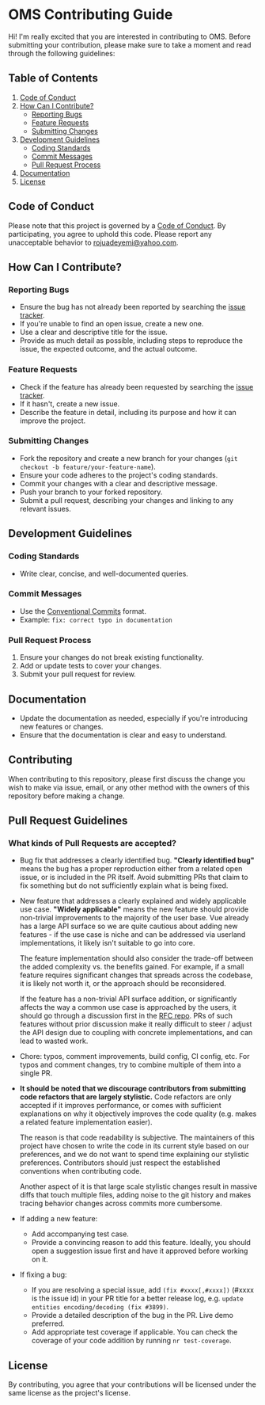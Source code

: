 # OMS Contributing Guide

Hi! I'm really excited that you are interested in contributing to OMS. Before submitting your contribution, please make sure to take a moment and read through the following guidelines:

## Table of Contents
1. [Code of Conduct](#code-of-conduct)
2. [How Can I Contribute?](#how-can-i-contribute)
    - [Reporting Bugs](#reporting-bugs)
    - [Feature Requests](#feature-requests)
    - [Submitting Changes](#submitting-changes)
3. [Development Guidelines](#development-guidelines)
    - [Coding Standards](#coding-standards)
    - [Commit Messages](#commit-messages)
    - [Pull Request Process](#pull-request-process)
4. [Documentation](#documentation)
5. [License](#license)

## Code of Conduct
Please note that this project is governed by a [Code of Conduct](CodeofConduct.md). By participating, you agree to uphold this code. Please report any unacceptable behavior to [rojuadeyemi@yahoo.com](mailto:rojuadeyemi@yahoo.com).

## How Can I Contribute?

### Reporting Bugs
- Ensure the bug has not already been reported by searching the [issue tracker](./issues).
- If you're unable to find an open issue, create a new one.
- Use a clear and descriptive title for the issue.
- Provide as much detail as possible, including steps to reproduce the issue, the expected outcome, and the actual outcome.

### Feature Requests
- Check if the feature has already been requested by searching the [issue tracker](./issues).
- If it hasn't, create a new issue.
- Describe the feature in detail, including its purpose and how it can improve the project.

### Submitting Changes
- Fork the repository and create a new branch for your changes (`git checkout -b feature/your-feature-name`).
- Ensure your code adheres to the project's coding standards.
- Commit your changes with a clear and descriptive message.
- Push your branch to your forked repository.
- Submit a pull request, describing your changes and linking to any relevant issues.

## Development Guidelines

### Coding Standards
- Write clear, concise, and well-documented queries.

### Commit Messages
- Use the [Conventional Commits](https://www.conventionalcommits.org/) format.
- Example: `fix: correct typo in documentation`

### Pull Request Process
1. Ensure your changes do not break existing functionality.
2. Add or update tests to cover your changes.
3. Submit your pull request for review.

## Documentation
- Update the documentation as needed, especially if you're introducing new features or changes.
- Ensure that the documentation is clear and easy to understand.

## Contributing
When contributing to this repository, please first discuss the change you wish to make via issue, email, or any other method with the owners of this repository before making a change.


## Pull Request Guidelines

### What kinds of Pull Requests are accepted?

- Bug fix that addresses a clearly identified bug. **"Clearly identified bug"** means the bug has a proper reproduction either from a related open issue, or is included in the PR itself. Avoid submitting PRs that claim to fix something but do not sufficiently explain what is being fixed.

- New feature that addresses a clearly explained and widely applicable use case. **"Widely applicable"** means the new feature should provide non-trivial improvements to the majority of the user base. Vue already has a large API surface so we are quite cautious about adding new features - if the use case is niche and can be addressed via userland implementations, it likely isn't suitable to go into core.

  The feature implementation should also consider the trade-off between the added complexity vs. the benefits gained. For example, if a small feature requires significant changes that spreads across the codebase, it is likely not worth it, or the approach should be reconsidered.

  If the feature has a non-trivial API surface addition, or significantly affects the way a common use case is approached by the users, it should go through a discussion first in the [RFC repo](https://github.com/vuejs/rfcs/discussions). PRs of such features without prior discussion make it really difficult to steer / adjust the API design due to coupling with concrete implementations, and can lead to wasted work.

- Chore: typos, comment improvements, build config, CI config, etc. For typos and comment changes, try to combine multiple of them into a single PR.

- **It should be noted that we discourage contributors from submitting code refactors that are largely stylistic.** Code refactors are only accepted if it improves performance, or comes with sufficient explanations on why it objectively improves the code quality (e.g. makes a related feature implementation easier).

  The reason is that code readability is subjective. The maintainers of this project have chosen to write the code in its current style based on our preferences, and we do not want to spend time explaining our stylistic preferences. Contributors should just respect the established conventions when contributing code.

  Another aspect of it is that large scale stylistic changes result in massive diffs that touch multiple files, adding noise to the git history and makes tracing behavior changes across commits more cumbersome.

- If adding a new feature:

  - Add accompanying test case.
  - Provide a convincing reason to add this feature. Ideally, you should open a suggestion issue first and have it approved before working on it.

- If fixing a bug:

  - If you are resolving a special issue, add `(fix #xxxx[,#xxxx])` (#xxxx is the issue id) in your PR title for a better release log, e.g. `update entities encoding/decoding (fix #3899)`.
  - Provide a detailed description of the bug in the PR. Live demo preferred.
  - Add appropriate test coverage if applicable. You can check the coverage of your code addition by running `nr test-coverage`.
 
## License
By contributing, you agree that your contributions will be licensed under the same license as the project's license.
